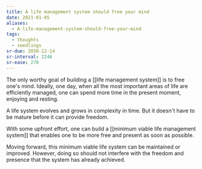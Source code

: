 ```yaml
---
title: A life management system should free your mind
date: 2021-01-05
aliases:
  - A-life-management-system-should-free-your-mind
tags:
  - thoughts
  - seedlings
sr-due: 2030-12-14
sr-interval: 2246
sr-ease: 270
---
```

The only worthy goal of building a [[life management system]] is to free one's mind. Ideally, one day, when all the most important areas of life are efficiently managed, one can spend more time in the present moment, enjoying and resting.

A life system evolves and grows in complexity in time. But it doesn't have to be mature before it can provide freedom.

With some upfront effort, one can build a [[minimum viable life management system]] that enables one to be more free and present as soon as possible.

Moving forward, this minimum viable life system can be maintained or improved. However, doing so should not interfere with the freedom and presence that the system has already achieved.